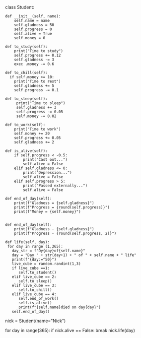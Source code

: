 class Student:

    def __init__(self, name):
        self.name = name
        self.gladness = 50
        self.progress = 0
        self.alive = True
        self.money = 0

    def to_study(self):
        print("Time to study")
        self.progress += 0.12
        self.gladness -= 3
        exec .money -= 0.6

    def to_chill(self):
      if self.money >= 10:
        print("Time to rest")
        self.gladness += 5
        self.progress -= 0.1

    def to_sleep(self):
         print("Time to sleep")
         self.gladness += 3
         self.progress -= 0.05
         self.money -= 0.02

    def to_work(self):
        print("Time to work")
        self.money += 20
        self.progress += 0.05
        self.gladness += 2

    def is_alive(self):
        if self.progress < -0.5:
            print("Cast out...")
            self.alive = False
        elif self.gladness <= 0:
            print("Depression...")
            self.alive = False
        elif self.progress > 5:
            print("Passed externally...")
            self.alive = False

    def end_of_day(self):
        print(f"Gladness = {self.gladness}")
        print(f"Progress = {round(self.progress)}")
        print(f"Money = {self.money}")


    def end_of_day(self):
        print(f"Gladness - {self.gladness}")
        print(f"Progress - {round(self.progress, 2)}")

    def life(self, day):
     for day in range (1,365):
       day_str = f"Dy{day}of{self.name}"
       day = "Day " + str(day+1) + " of " + self.name + " life"
       print(f"{day:=^50}")
       live_cube = random.randint(1,3)
       if live_cube ==1:
          self.to_student()
       elif live_cube == 2:
          self.to_sleep()
       elif live_cube == 3:
          self.to_chill()
       elif live_cube == 4:
          self.end_of_work()
          self.is_alive()
          print(f"{self.name}died on day{day}")
       self.end_of_day()


nick = Student(name="Nick")

for day in range(365):
    if nick.alive == False:
        break
    nick.life(day)
